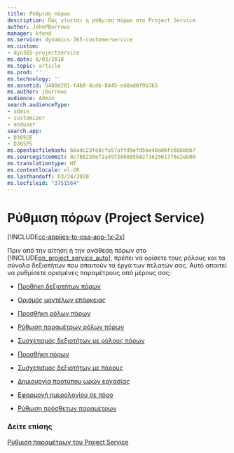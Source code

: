 ```yaml
---
title: Ρύθμιση πόρων
description: Πώς γίνεται η ρύθμιση πόρων στο Project Service
author: JohnPBurrows
manager: kfend
ms.service: dynamics-365-customerservice
ms.custom:
- dyn365-projectservice
ms.date: 8/03/2018
ms.topic: article
ms.prod: ''
ms.technology: ''
ms.assetid: 5480d281-f4b0-4cdb-8445-e40ad0f9b765
ms.author: jburrows
audience: Admin
search.audienceType:
- admin
- customizer
- enduser
search.app:
- D365CE
- D365PS
ms.openlocfilehash: b8adc23fe8cfa57affd9efd5be40a06fc686bbb7
ms.sourcegitcommit: 8c786230ef2a497280885b827162561776e2eb00
ms.translationtype: HT
ms.contentlocale: el-GR
ms.lasthandoff: 03/24/2020
ms.locfileid: "3751564"
---
```

# <a name="set-up-resources-project-service"></a>Ρύθμιση πόρων (Project Service)

[!INCLUDE[cc-applies-to-psa-app-1x-2x](../includes/cc-applies-to-psa-app-1x-2x.md)]

Πριν από την αίτηση ή την ανάθεση πόρων στο [!INCLUDE[pn_project_service_auto](../includes/pn-project-service-auto.md)], πρέπει να ορίσετε τους ρόλους και τα σύνολα δεξιοτήτων που απαιτούν τα έργα των πελατών σας. Αυτό απαιτεί να ρυθμίσετε ορισμένες παραμέτρους από μέρους σας:  
  
-   [Προθήκη δεξιοτήτων πόρων](../project-service/add-resource-skills.md)  
  
-   [Ορισμός μοντέλων επάρκειας](../project-service/set-up-proficiency-models.md)  
  
-   [Προσθήκη ρόλων πόρων](../project-service/add-resource-roles.md)  
  
-   [Ρύθμιση παραμέτρων ρόλων πόρων](../project-service/configure-resource-roles.md)  
  
-   [Συσχετισμός δεξιοτήτων με ρόλους πόρων](../project-service/associate-skills-with-resource-roles.md)  
  
-   [Προσθήκη πόρων](../project-service/add-resources.md)  
  
-   [Συσχετισμός δεξιοτήτων με πόρους](../project-service/associate-skills-with-resources.md)  
  
-   [Δημιουργία προτύπου ωρών εργασίας](../project-service/create-work-hours-template.md)  
  
-   [Εφαρμογή ημερολογίου σε πόρο](../project-service/apply-calendar-resource.md)  
  
-   [Ρύθμιση πρόσθετων παραμέτρων](../project-service/configure-additional-parameters-settings.md)  
  
### <a name="see-also"></a>Δείτε επίσης  
 [Ρύθμιση παραμέτρων του Project Service](../project-service/configure.md)
